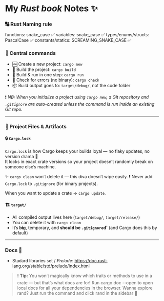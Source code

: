 # My _Rust book_ Notes ✨

### 🔠 Rust Naming rule

functions: snake_case ✅
variables: snake_case ✅
types/enums/structs: PascalCase ✅
constants/statics: SCREAMING_SNAKE_CASE ✅

### 👑 Central commands

- 🆕 Create a new project: `cargo new`
- 🔨 Build the project: `cargo build`
- 🚀 Build & run in one step: `cargo run`
- 👀 Check for errors (no binary): `cargo check`
- 📦 Build output goes to: `target/debug/`, not the code folder

❗ _NB: When you initialize a project using `cargo new`, a Git repository and `.gitignore` are auto-created unless the command is run inside an existing Git repo._

---

### 📁 Project Files & Artifacts

#### 🔒 `Cargo.lock`

`Cargo.lock` is how Cargo keeps your builds loyal — no flaky updates, no version drama 💅  
It locks in exact crate versions so your project doesn’t randomly break on someone else’s machine.

✨ `cargo clean` won’t delete it — this diva doesn’t wipe easily.
❗ Never add `Cargo.lock` to `.gitignore` (for binary projects).

When you want to update a crate &rarr; `cargo update`.

#### 🏗️ `target/`

- All compiled output lives here (`target/debug/`, `target/release/`)
- You can delete it with `cargo clean`
- It’s **big**, temporary, and **should be `.gitignore`d`** (and Cargo does this by default)

---

### Docs 📄

- Stadard libraries set / _Prelude_: https://doc.rust-lang.org/stable/std/prelude/index.html

> ❗ **Tip:** You won’t magically know which traits or methods to use in a crate — but that’s what docs are for!
> Run cargo doc --open to open local docs for all your dependencies in the browser.
> Wanna explore rand? Just run the command and click rand in the sidebar 💙
